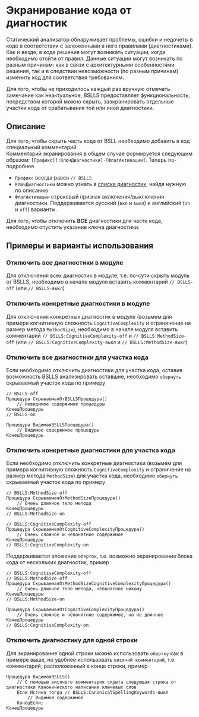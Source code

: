 # Экранирование кода от диагностик

Статический анализатор обнаруживает проблемы, ошибки и недочеты в коде в соответствии с заложенными в него правилами (диагностиками). Как и везде, в коде решения могут возникать ситуации, когда необходимо отойти от правил. Данные ситуации могут возникать по разным причинам: как в связи с архитектурными особенностями решения, так и в следствии невозможности (по разным причинам) изменить код для соответствия требованиям.

Для того, чтобы не приходилось каждый раз вручную отмечать замечание как неактуальное, BSLLS предоставляет функциональность, посредством которой можно скрыть, заэкранировать отдельные участки кода от срабатывания той или иной диагностики.

## Описание

Для того, чтобы скрыть часть кода от BSLL необходимо добавить в код специальный комментарий.  
Комментарий экранирования в общем случае формируется следующим образом: `[Префикс][:КлючДиагностики]-[ФлагАктивации]`. Теперь по-подробнее.

- `Префикс` всегда равен `// BSLLS`
- `КлючДиагностики` можно узнать в [списке диагностик](../index.md), найдя нужную по описанию
- `ФлагАктивации` строковый признак включения/выключения диагностики. Поддерживается русский (`вкл` и `выкл`) и английский (`on` и `off`) варианты.

Для того, чтобы отключить **ВСЕ** диагностики для части кода, необходимо опустить указание ключа диагностики.

## Примеры и варианты использования

### Отключить все диагностики в модуле

Для отключения всех диагностик в модуле, т.е. по-сути скрыть модуль от BSLLS, необходимо в начале модуля вставить комментарий `// BSLLS-off` (или `// BSLLS-выкл`)

### Отключить конкретные диагностики в модуле

Для отключения конкретных диагностик в модуле (возьмем для примера когнитивную сложность `CognitiveComplexity` и ограничение на размер метода `MethodSize`), необходимо в начале модуля вставить комментарий `// BSLLS:CognitiveComplexity-off` и `// BSLLS:MethodSize-off` (или `// BSLLS:CognitiveComplexity-выкл` и `// BSLLS:MethodSize-выкл`)

### Отключить все диагностики для участка кода

Если необходимо отключить диагностики для участка кода, оставив возможность BSLLS анализировать оставшие, необходимо `обернуть` скрываемый участок кода по примеру

```bsl
// BSLLS-off
Процедура СкрываемаяОтBSLLSПроцедура()
    // Невидимое содержимое процедуры
КонецПроцедуры
// BSLLS-on

Процедура ВидимаяBSLLSПроцедура()
    // Видимое содержимое процедуры
КонецПроцедуры
```

### Отключить конкретные диагностики для участка кода

Если необходимо отключить конкретные диагностики (возьмем для примера когнитивную сложность `CognitiveComplexity` и ограничение на размер метода `MethodSize`) для участка кода, необходимо `обернуть` скрываемый участок кода по примеру

```bsl
// BSLLS:MethodSize-off
Процедура СкрываемаяОтMethodSizeПроцедура()
    // Очень длинное тело метода
КонецПроцедуры
// BSLLS:MethodSize-on

// BSLLS:CognitiveComplexity-off
Процедура СкрываемаяОтCognitiveComplexityПроцедура()
    // Очень сложное и непонятное содержимое
КонецПроцедуры
// BSLLS:CognitiveComplexity-on
```

Поддерживается вложение `оберток`, т.е. возможно экранирование блока кода от нескольких диагностик, пример

```bsl
// BSLLS:CognitiveComplexity-off
// BSLLS:MethodSize-off
Процедура СкрываемаяОтMethodSizeCognitiveComplexityПроцедура()
    // Очень длинное тело метода, непонятное никому
КонецПроцедуры
// BSLLS:MethodSize-on

Процедура СкрываемаяОтCognitiveComplexityПроцедура()
    // Очень сложное и непонятное содержимое, но не длинное
КонецПроцедуры
// BSLLS:CognitiveComplexity-on
```

### Отключить диагностику для одной строки

Для экранирование одной строки можно использовать `обертку` как в примере выше, но удобнее использовать `висячий комментарий`, т.е. комментарий, расположенный в конце строки, пример

```bsl
Процедура ВидимаяBSLLS()
    // С помощью висячего комментария скрыта следующая строка от диагностики Канонического написание ключевых слов
    Если Истина тогда // BSLLS:CanonicalSpellingKeywords-выкл
        // Видимое содержимое
    КонецЕсли;
КонецПроцедуры
```
